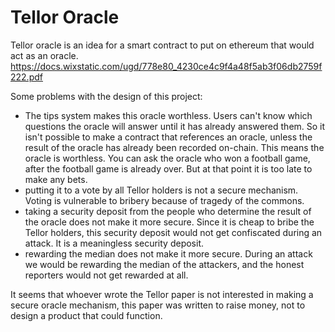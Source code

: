 Tellor Oracle
=========

Tellor oracle is an idea for a smart contract to put on ethereum that would act as an oracle.
https://docs.wixstatic.com/ugd/778e80_4230ce4c9f4a48f5ab3f06db2759f222.pdf



Some problems with the design of this project:
* The tips system makes this oracle worthless. Users can't know which questions the oracle will answer until it has already answered them. So it isn't possible to make a contract that references an oracle, unless the result of the oracle has already been recorded on-chain. This means the oracle is worthless. You can ask the oracle who won a football game, after the football game is already over. But at that point it is too late to make any bets.
* putting it to a vote by all Tellor holders is not a secure mechanism. Voting is vulnerable to bribery because of tragedy of the commons.
* taking a security deposit from the people who determine the result of the oracle does not make it more secure. Since it is cheap to bribe the Tellor holders, this security deposit would not get confiscated during an attack. It is a meaningless security deposit.
* rewarding the median does not make it more secure. During an attack we would be rewarding the median of the attackers, and the honest reporters would not get rewarded at all.


It seems that whoever wrote the Tellor paper is not interested in making a secure oracle mechanism, this paper was written to raise money, not to design a product that could function.
